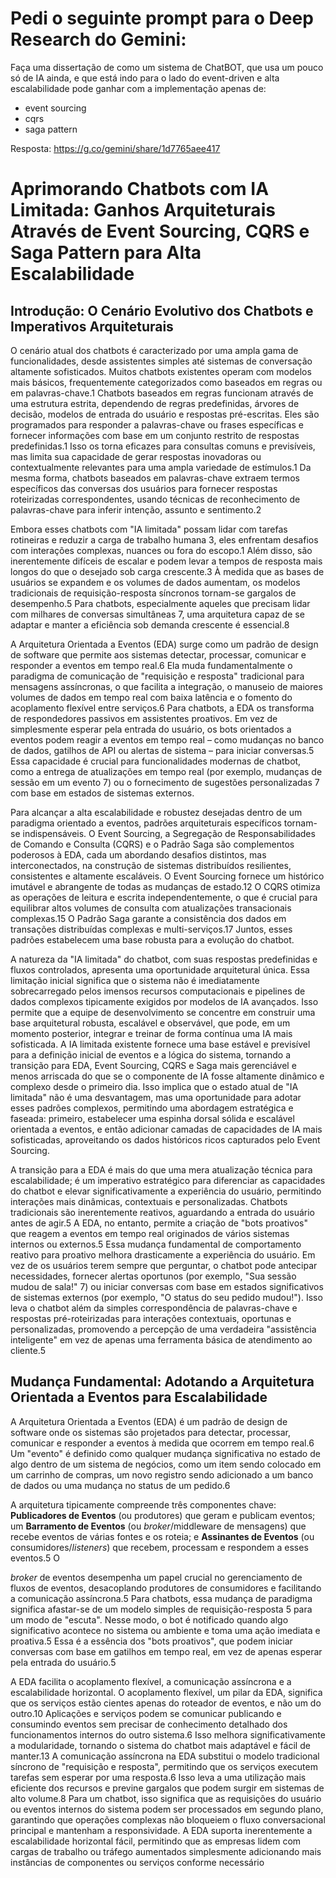 # Pedi o seguinte prompt para o Deep Research do Gemini:


Faça uma dissertação de como um sistema de ChatBOT, que usa um pouco só de IA ainda, e que está indo para o lado do event-driven e alta escalabilidade pode ganhar com a implementação apenas de:


- event sourcing
- cqrs
- saga pattern


Resposta: <https://g.co/gemini/share/1d7765aee417>


# Aprimorando Chatbots com IA Limitada: Ganhos Arquiteturais Através de Event Sourcing, CQRS e Saga Pattern para Alta Escalabilidade


## Introdução: O Cenário Evolutivo dos Chatbots e Imperativos Arquiteturais


O cenário atual dos chatbots é caracterizado por uma ampla gama de funcionalidades, desde assistentes simples até sistemas de conversação altamente sofisticados. Muitos chatbots existentes operam com modelos mais básicos, frequentemente categorizados como baseados em regras ou em palavras-chave.1 Chatbots baseados em regras funcionam através de uma estrutura estrita, dependendo de regras predefinidas, árvores de decisão, modelos de entrada do usuário e respostas pré-escritas. Eles são programados para responder a palavras-chave ou frases específicas e fornecer informações com base em um conjunto restrito de respostas predefinidas.1 Isso os torna eficazes para consultas comuns e previsíveis, mas limita sua capacidade de gerar respostas inovadoras ou contextualmente relevantes para uma ampla variedade de estímulos.1 Da mesma forma, chatbots baseados em palavras-chave extraem termos específicos das conversas dos usuários para fornecer respostas roteirizadas correspondentes, usando técnicas de reconhecimento de palavras-chave para inferir intenção, assunto e sentimento.2


Embora esses chatbots com "IA limitada" possam lidar com tarefas rotineiras e reduzir a carga de trabalho humana 3, eles enfrentam desafios com interações complexas, nuances ou fora do escopo.1 Além disso, são inerentemente difíceis de escalar e podem levar a tempos de resposta mais longos do que o desejado sob carga crescente.3 À medida que as bases de usuários se expandem e os volumes de dados aumentam, os modelos tradicionais de requisição-resposta síncronos tornam-se gargalos de desempenho.5 Para chatbots, especialmente aqueles que precisam lidar com milhares de conversas simultâneas 7, uma arquitetura capaz de se adaptar e manter a eficiência sob demanda crescente é essencial.8


A Arquitetura Orientada a Eventos (EDA) surge como um padrão de design de software que permite aos sistemas detectar, processar, comunicar e responder a eventos em tempo real.6 Ela muda fundamentalmente o paradigma de comunicação de "requisição e resposta" tradicional para mensagens assíncronas, o que facilita a integração, o manuseio de maiores volumes de dados em tempo real com baixa latência e o fomento do acoplamento flexível entre serviços.6 Para chatbots, a EDA os transforma de respondedores passivos em assistentes proativos. Em vez de simplesmente esperar pela entrada do usuário, os bots orientados a eventos podem reagir a eventos em tempo real – como mudanças no banco de dados, gatilhos de API ou alertas de sistema – para iniciar conversas.5 Essa capacidade é crucial para funcionalidades modernas de chatbot, como a entrega de atualizações em tempo real (por exemplo, mudanças de sessão em um evento 7) ou o fornecimento de sugestões personalizadas 7 com base em estados de sistemas externos.


Para alcançar a alta escalabilidade e robustez desejadas dentro de um paradigma orientado a eventos, padrões arquiteturais específicos tornam-se indispensáveis. O Event Sourcing, a Segregação de Responsabilidades de Comando e Consulta (CQRS) e o Padrão Saga são complementos poderosos à EDA, cada um abordando desafios distintos, mas interconectados, na construção de sistemas distribuídos resilientes, consistentes e altamente escaláveis. O Event Sourcing fornece um histórico imutável e abrangente de todas as mudanças de estado.12 O CQRS otimiza as operações de leitura e escrita independentemente, o que é crucial para equilibrar altos volumes de consulta com atualizações transacionais complexas.15 O Padrão Saga garante a consistência dos dados em transações distribuídas complexas e multi-serviços.17 Juntos, esses padrões estabelecem uma base robusta para a evolução do chatbot.


A natureza da "IA limitada" do chatbot, com suas respostas predefinidas e fluxos controlados, apresenta uma oportunidade arquitetural única. Essa limitação inicial significa que o sistema não é imediatamente sobrecarregado pelos imensos recursos computacionais e pipelines de dados complexos tipicamente exigidos por modelos de IA avançados. Isso permite que a equipe de desenvolvimento se concentre em construir uma base arquitetural robusta, escalável e observável, que pode, em um momento posterior, integrar e treinar de forma contínua uma IA mais sofisticada. A IA limitada existente fornece uma base estável e previsível para a definição inicial de eventos e a lógica do sistema, tornando a transição para EDA, Event Sourcing, CQRS e Saga mais gerenciável e menos arriscada do que se o componente de IA fosse altamente dinâmico e complexo desde o primeiro dia. Isso implica que o estado atual de "IA limitada" não é uma desvantagem, mas uma oportunidade para adotar esses padrões complexos, permitindo uma abordagem estratégica e faseada: primeiro, estabelecer uma espinha dorsal sólida e escalável orientada a eventos, e então adicionar camadas de capacidades de IA mais sofisticadas, aproveitando os dados históricos ricos capturados pelo Event Sourcing.


A transição para a EDA é mais do que uma mera atualização técnica para escalabilidade; é um imperativo estratégico para diferenciar as capacidades do chatbot e elevar significativamente a experiência do usuário, permitindo interações mais dinâmicas, contextuais e personalizadas. Chatbots tradicionais são inerentemente reativos, aguardando a entrada do usuário antes de agir.5 A EDA, no entanto, permite a criação de "bots proativos" que reagem a eventos em tempo real originados de vários sistemas internos ou externos.5 Essa mudança fundamental de comportamento reativo para proativo melhora drasticamente a experiência do usuário. Em vez de os usuários terem sempre que perguntar, o chatbot pode antecipar necessidades, fornecer alertas oportunos (por exemplo, "Sua sessão mudou de sala!" 7) ou iniciar conversas com base em estados significativos de sistemas externos (por exemplo, "O status do seu pedido mudou!"). Isso leva o chatbot além da simples correspondência de palavras-chave e respostas pré-roteirizadas para interações contextuais, oportunas e personalizadas, promovendo a percepção de uma verdadeira "assistência inteligente" em vez de apenas uma ferramenta básica de atendimento ao cliente.5


## Mudança Fundamental: Adotando a Arquitetura Orientada a Eventos para Escalabilidade


A Arquitetura Orientada a Eventos (EDA) é um padrão de design de software onde os sistemas são projetados para detectar, processar, comunicar e responder a eventos à medida que ocorrem em tempo real.6 Um "evento" é definido como qualquer mudança significativa no estado de algo dentro de um sistema de negócios, como um item sendo colocado em um carrinho de compras, um novo registro sendo adicionado a um banco de dados ou uma mudança no status de um pedido.6


A arquitetura tipicamente compreende três componentes chave: **Publicadores de Eventos** (ou produtores) que geram e publicam eventos; um **Barramento de Eventos** (ou *broker*/middleware de mensagens) que recebe eventos de várias fontes e os roteia; e **Assinantes de Eventos** (ou consumidores/*listeners*) que recebem, processam e respondem a esses eventos.5 O


*broker* de eventos desempenha um papel crucial no gerenciamento de fluxos de eventos, desacoplando produtores de consumidores e facilitando a comunicação assíncrona.5 Para chatbots, essa mudança de paradigma significa afastar-se de um modelo simples de requisição-resposta 5 para um modo de "escuta". Nesse modo, o bot é notificado quando algo significativo acontece no sistema ou ambiente e toma uma ação imediata e proativa.5 Essa é a essência dos "bots proativos", que podem iniciar conversas com base em gatilhos em tempo real, em vez de apenas esperar pela entrada do usuário.5


A EDA facilita o acoplamento flexível, a comunicação assíncrona e a escalabilidade horizontal. O acoplamento flexível, um pilar da EDA, significa que os serviços estão cientes apenas do roteador de eventos, e não um do outro.10 Aplicações e serviços podem se comunicar publicando e consumindo eventos sem precisar de conhecimento detalhado dos funcionamentos internos do outro sistema.6 Isso melhora significativamente a modularidade, tornando o sistema do chatbot mais adaptável e fácil de manter.13 A comunicação assíncrona na EDA substitui o modelo tradicional síncrono de "requisição e resposta", permitindo que os serviços executem tarefas sem esperar por uma resposta.6 Isso leva a uma utilização mais eficiente dos recursos e previne gargalos que podem surgir em sistemas de alto volume.8 Para um chatbot, isso significa que as requisições do usuário ou eventos internos do sistema podem ser processados em segundo plano, garantindo que operações complexas não bloqueiem o fluxo conversacional principal e mantenham a responsividade. A EDA suporta inerentemente a escalabilidade horizontal fácil, permitindo que as empresas lidem com cargas de trabalho ou tráfego aumentados simplesmente adicionando mais instâncias de componentes ou serviços conforme necessário


